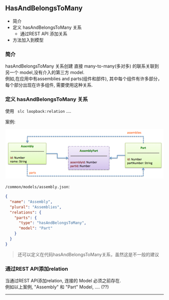 ## HasAndBelongsToMany

- 简介
- 定义 hasAndBelongsToMany 关系
    - 通过REST API 添加关系
- 方法加入到模型

### 简介

hasAndBelongsToMany 关系创建 直接  many-to-many(多对多) 的联系关联到 另一个 model,没有介入的第三方 model.  
例如,在应用中有assemblies and parts(组件和部件), 其中每个组件有许多部分，每个部分出现在许多组件, 需要使用这种关系.  

### 定义 hasAndBelongsToMany 关系

使用 ` slc loopback:relation` ....

案例:

![has-and-belongs-to-many](images/has-and-belongs-to-many.png)

`/common/models/assembly.json`:  
```json
{
  "name": "Assembly",
  "plural": "Assemblies",
  "relations": {
    "parts": {
      "type": "hasAndBelongsToMany",
      "model": "Part"
    }
  }
}
```

> 还可以定义在代码hasAndBelongsToMany关系，虽然这是不一般的建议

### 通过REST API添加relation

当通过REST API添加relation, 连接的 Model 必须之前存在.  
例如以上案例, "Assembly" 和 "Part" Model, .... (??)




















- - -
